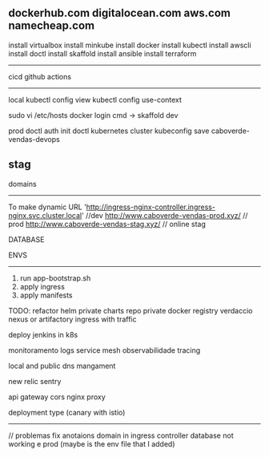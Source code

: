 dockerhub.com
digitalocean.com
aws.com
namecheap.com
---
install virtualbox
install minkube
install docker
install kubectl
install awscli
install doctl
install skaffold
install ansible
install terraform

---
cicd
github actions


---
local
kubectl config view
kubectl config use-context <name>

sudo vi /etc/hosts
docker login
cmd -> skaffold dev

prod
doctl auth init 
doctl kubernetes cluster kubeconfig save caboverde-vendas-devops

stag
---
domains

---
To make dynamic
URL
'http://ingress-nginx-controller.ingress-nginx.svc.cluster.local' //dev
http://www.caboverde-vendas-prod.xyz/ // prod
http://www.caboverde-vendas-stag.xyz/ // online stag

DATABASE

ENVS

---
1. run app-bootstrap.sh
2. apply ingress
3. apply manifests


TODO:
refactor
helm
private charts repo 
private docker registry
verdaccio
nexus or artifactory
ingress with traffic

deploy jenkins in k8s

monitoramento
logs
service mesh
observabilidade
tracing

local and public dns mangament

new relic 
sentry

api gateway
cors
nginx proxy

deployment type (canary with istio)

---
// problemas
fix anotaions domain in ingress controller
database not working e prod (maybe is the env file that I added)
